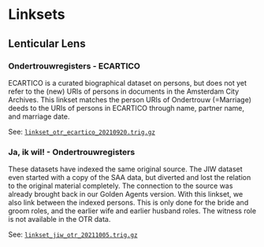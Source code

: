 # Linksets

## Lenticular Lens

### Ondertrouwregisters - ECARTICO
ECARTICO is a curated biographical dataset on persons, but does not yet refer to the (new) URIs of persons in documents in the Amsterdam City Archives. This linkset matches the person URIs of Ondertrouw (=Marriage) deeds to the URIs of persons in ECARTICO through name, partner name, and marriage date.

See: [`linkset_otr_ecartico_20210920.trig.gz`](linkset_otr_ecartico_20210920.trig.gz)

### Ja, ik wil! - Ondertrouwregisters
These datasets have indexed the same original source. The JIW dataset even started with a copy of the SAA data, but diverted and lost the relation to the original material completely. The connection to the source was already brought back in our Golden Agents version. With this linkset, we also link between the indexed persons. This is only done for the bride and groom roles, and the earlier wife and earlier husband roles. The witness role is not available in the OTR data.

See: [`linkset_jiw_otr_20211005.trig.gz`](linkset_jiw_otr_20211005.trig.gz)

